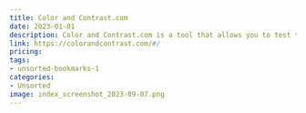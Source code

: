 ```yaml
---
title: Color and Contrast.com
date: 2023-01-01
description: Color and Contrast.com is a tool that allows you to test the color contrast of your website.
link: https://colorandcontrast.com/#/
pricing: 
tags: 
- unsorted-bookmarks-1 
categories: 
- Unsorted 
image: index_screenshot_2023-09-07.png
---
```

